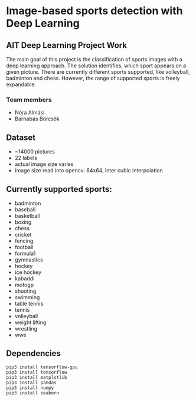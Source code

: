 # Image-based sports detection with Deep Learning
## AIT Deep Learning Project Work

The main goal of this project is the classification of sports images with a deep
learning approach. The solution identifies, which sport appears on a given
picture. There are currently different sports supported, like volleyball,
badminton and chess. However, the range of supported sports is freely expandable.

### Team members
- Nóra Almási
- Barnabás Börcsök

## Dataset

- ~14000 pictures
- 22 labels
- actual image size varies
- image size read into opencv: 64x64, inter cubic interpolation

## Currently supported sports:

- badminton
- baseball
- basketball
- boxing
- chess
- cricket
- fencing
- football
- formula1
- gymnastics
- hockey
- ice hockey
- kabaddi
- motogp
- shooting
- swimming
- table tennis
- tennis
- volleyball
- weight lifting
- wrestling
- wwe

## Dependencies

```
pip3 install tensorflow-gpu
pip3 install tensorflow
pip3 install matplotlib
pip3 install pandas
pip3 install numpy
pip3 install seaborn
```
